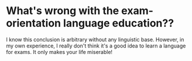 # What's wrong with the exam-orientation language education?? 

I know this conclusion is arbitrary without any linguistic base. However, in my own experience, I really don't think it's a good idea to learn a language for exams. It only makes your life miserable!

